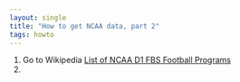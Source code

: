 ```yaml
--- 
layout: single
title: "How to get NCAA data, part 2"
tags: howto
---
```


1. Go to Wikipedia [List of NCAA D1 FBS Football Programs](https://en.wikipedia.org/wiki/List_of_NCAA_Division_I_FBS_football_programs)
2. 